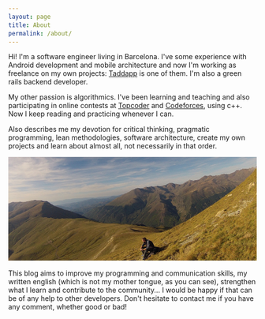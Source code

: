 ```yaml
---
layout: page
title: About
permalink: /about/
---
```


Hi! I'm a software engineer living in Barcelona. I've some experience with Android development and mobile architecture and now I'm working as freelance on my own projects: [Taddapp](http://taddapp.com) is one of them. I'm also a green rails backend developer.

My other passion is algorithmics. I've been learning and teaching and also participating in online contests at [Topcoder](https://www.topcoder.com/members/jfm/) and [Codeforces](http://codeforces.com/profile/jfm), using c++. Now I keep reading and practicing whenever I can.

Also describes me my devotion for critical thinking, pragmatic programming, lean methodologies, software architecture, create my own projects and learn about almost all, not necessarily in that order.

![Me](/assets/images/about.jpg)

This blog aims to improve my programming and communication skills, my written english (which is not my mother tongue, as you can see), strengthen what I learn and contribute to the community... I would be happy if that can be of any help to other developers. Don't hesitate to contact me if you have any comment, whether good or bad!  
